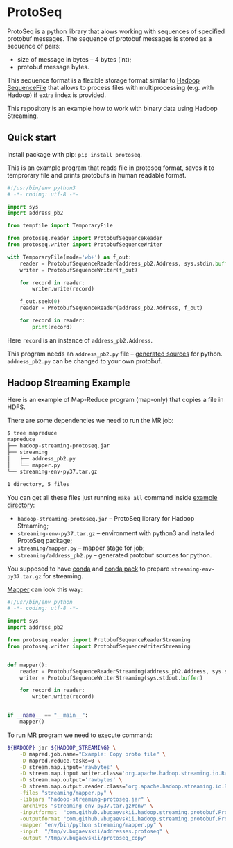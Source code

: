 # ProtoSeq

ProtoSeq is a python library that alows working with sequences of specified protobuf messages. The sequence of protobuf messages is stored as a sequence of pairs:
* size of message in bytes – 4 bytes (int);
* protobuf message bytes.

This sequence format is a flexible storage format similar to [Hadoop SequenceFile](https://hadoop.apache.org/docs/current/api/org/apache/hadoop/io/SequenceFile.html) that allows to process files with multiprocessing (e.g. with Hadoop) if extra index is provided.

This repository is an example how to work with binary data using Hadoop Streaming.

## Quick start

Install package with pip: `pip install protoseq`.

This is an example program that reads file in protoseq format, saves it to temprorary file and prints protobufs in human readable format.

```python
#!/usr/bin/env python3
# -*- coding: utf-8 -*-

import sys
import address_pb2

from tempfile import TemporaryFile

from protoseq.reader import ProtobufSequenceReader
from protoseq.writer import ProtobufSequenceWriter

with TemporaryFile(mode='wb+') as f_out:
    reader = ProtobufSequenceReader(address_pb2.Address, sys.stdin.buffer)
    writer = ProtobufSequenceWriter(f_out)

    for record in reader:
        writer.write(record)

    f_out.seek(0)
    reader = ProtobufSequenceReader(address_pb2.Address, f_out)

    for record in reader:
        print(record)
```

Here `record` is an instance of `address_pb2.Address`.

This program needs an `address_pb2.py` file – [generated sources](https://developers.google.com/protocol-buffers/docs/pythontutorial#compiling-your-protocol-buffers) for python. `address_pb2.py` can be changed to your own protobuf.

## Hadoop Streaming Example

Here is an example of Map-Reduce program (map-only) that copies a file in HDFS.

There are some dependencies we need to run the MR job:

```bash
$ tree mapreduce
mapreduce
├── hadoop-streaming-protoseq.jar
├── streaming
│   ├── address_pb2.py
│   └── mapper.py
└── streaming-env-py37.tar.gz

1 directory, 5 files
``` 

You can get all these files just running `make all` command inside [example directory](examples/streaming):
* `hadoop-streaming-protoseq.jar` – ProtoSeq library for Hadoop Streaming;
* `streaming-env-py37.tar.gz` – environment with python3 and installed ProtoSeq package;
* `streaming/mapper.py` – mapper stage for job;
* `streaming/address_pb2.py` – generated protobuf sources for python.

You supposed to have [conda](https://conda.io/projects/conda/en/latest/index.html) and [conda pack](https://conda.github.io/conda-pack/) to prepare `streaming-env-py37.tar.gz` for streaming.

[Mapper](examples/streaming/mapper.py) can look this way:

```python
#!/usr/bin/env python
# -*- coding: utf-8 -*-

import sys
import address_pb2

from protoseq.reader import ProtobufSequenceReaderStreaming
from protoseq.writer import ProtobufSequenceWriterStreaming


def mapper():
    reader = ProtobufSequenceReaderStreaming(address_pb2.Address, sys.stdin.buffer)
    writer = ProtobufSequenceWriterStreaming(sys.stdout.buffer)

    for record in reader:
        writer.write(record)


if __name__ == "__main__":
    mapper()
```

To run MR program we need to execute command:

```bash
${HADOOP} jar ${HADOOP_STREAMING} \
    -D mapred.job.name="Example: Copy proto file" \
    -D mapred.reduce.tasks=0 \
    -D stream.map.input='rawbytes' \
    -D stream.map.input.writer.class='org.apache.hadoop.streaming.io.RawBytesOutputReader' \
    -D stream.map.output='rawbytes' \
    -D stream.map.output.reader.class='org.apache.hadoop.streaming.io.RawBytesOutputReader' \
    -files "streaming/mapper.py" \
    -libjars "hadoop-streaming-protoseq.jar" \
    -archives "streaming-env-py37.tar.gz#env" \
    -inputformat  "com.github.vbugaevskii.hadoop.streaming.protobuf.ProtobufSequenceInputFormat" \
    -outputformat "com.github.vbugaevskii.hadoop.streaming.protobuf.ProtobufSequenceOutputFormat" \
    -mapper "env/bin/python streaming/mapper.py" \
    -input  "/tmp/v.bugaevskii/addresses.protoseq" \
    -output "/tmp/v.bugaevskii/protoseq_copy"
```

